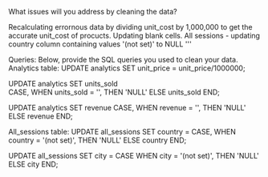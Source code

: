 What issues will you address by cleaning the data? 

Recalculating errornous data by dividing unit_cost by 1,000,000 to get the accurate unit_cost of procucts. 
Updating blank cells.
All sessions - updating country column containing values '(not set)' to NULL '''








Queries:
Below, provide the SQL queries you used to clean your data.
Analytics table:
UPDATE analytics SET unit_price = unit_price/1000000;


  UPDATE analytics SET units_sold  
  CASE, 
  WHEN units_sold = '',
  THEN 'NULL' ELSE units_sold END;

  UPDATE analytics SET revenue 
  CASE, 
  WHEN revenue = '',
  THEN 'NULL' ELSE revenue END;

All_sessions table:
 UPDATE all_sessions SET country = CASE,
  WHEN country = '(not set)',
  THEN 'NULL' ELSE country END;

  UPDATE all_sessions SET city = CASE
  WHEN city = '(not set)', 
  THEN 'NULL' ELSE city END;

